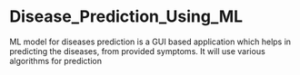 # Disease_Prediction_Using_ML
ML model for diseases prediction is a GUI based application which helps in predicting the diseases, from provided symptoms. It will use various algorithms for prediction
